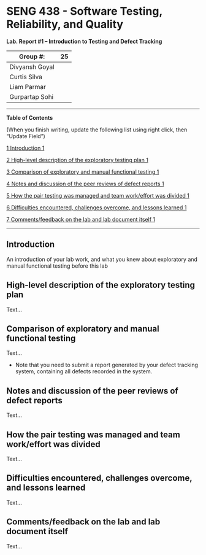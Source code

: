 # SENG 438 - Software Testing, Reliability, and Quality

**Lab. Report \#1 – Introduction to Testing and Defect Tracking**

| Group \#:       | 25 |
|-----------------|----|
| Divyansh Goyal  |    |
| Curtis Silva    |    |
| Liam Parmar     |    |
| Gurpartap Sohi  |    |

<hr>

**Table of Contents**

(When you finish writing, update the following list using right click, then
“Update Field”)

[1 Introduction	1](#_Toc439194677)

[2 High-level description of the exploratory testing plan	1](#_Toc439194678)

[3 Comparison of exploratory and manual functional testing	1](#_Toc439194679)

[4 Notes and discussion of the peer reviews of defect reports	1](#_Toc439194680)

[5 How the pair testing was managed and team work/effort was
divided	1](#_Toc439194681)

[6 Difficulties encountered, challenges overcome, and lessons
learned	1](#_Toc439194682)

[7 Comments/feedback on the lab and lab document itself	1](#_Toc439194683)

<hr>

## Introduction

An introduction of your lab work, and what you knew about exploratory and manual
functional testing before this lab

## High-level description of the exploratory testing plan

Text…

## Comparison of exploratory and manual functional testing

Text…

-   Note that you need to submit a report generated by your defect tracking
    system, containing all defects recorded in the system.

## Notes and discussion of the peer reviews of defect reports

Text…

## How the pair testing was managed and team work/effort was divided 

Text…

## Difficulties encountered, challenges overcome, and lessons learned

Text…

## Comments/feedback on the lab and lab document itself

Text…
